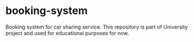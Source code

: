 booking-system
==============

Booking system for car sharing service. This repository is part of University project and used for educational purposes for now.